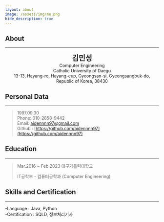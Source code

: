```yaml
---
layout: about
image: /assets/img/me.png
hide_description: true
---
```


## About
<!--author-->
---
<center style="font-size:170%;font-weight:bold">김민성</center>
<center>Computer Engineering</center>
<center>Catholic University of Daegu</center>
<center>13-13, Hayang-ro, Hayang-eup, Gyeongsan-si, Gyeongsangbuk-do, Republic of Korea, 38430</center>

## Personal Data

---

> 1997.09.30<br>
> Phone: 010-2858-9442 <br>
> Email: aidennnn97@gmail.com <br>
> Github : [https://github.com/aidennnn97](https://github.com/aidennnn97)

## Education

---

> Mar.2016 ~ Feb.2023 대구가톨릭대학교
>
> IT공학부 - 컴퓨터공학과 (Computer Engineering)

<!-- ## Work Experiences

--- -->


## Skills and Certification

---

-Language : Java, Python <br>
-Certification : SQLD, 정보처리기사
